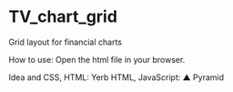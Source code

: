 # TV_chart_grid
Grid layout for financial charts

How to use:
Open the html file in your browser.

Idea and CSS, HTML: Yerb
HTML, JavaScript: ▲ Pyramid
